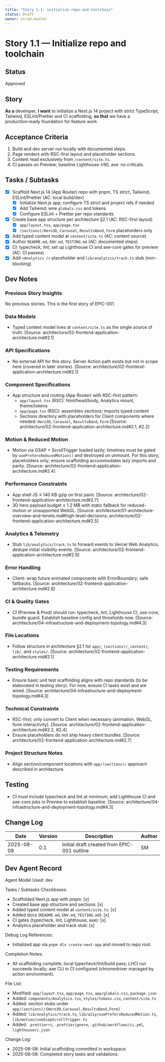 ```yaml
---
title: "Story 1.1: initialize-repo-and-toolchain"
status: Draft
owner: scrum-master
---
```


# Story 1.1 — Initialize repo and toolchain

## Status

Approved

## Story

**As a** developer,
**I want** to initialize a Next.js 14 project with strict TypeScript, Tailwind, ESLint/Prettier and CI scaffolding,
**so that** we have a production‑ready foundation for feature work.

## Acceptance Criteria

1. Build and dev server run locally with documented steps.
2. Page renders with RSC-first layout and placeholder sections.
3. Content read exclusively from `/content/site.ts`.
4. CI passes on Preview; baseline Lighthouse ≥90, axe: no criticals.

## Tasks / Subtasks

- [x] Scaffold Next.js 14 (App Router) repo with pnpm, TS strict, Tailwind, ESLint/Prettier (AC: local build/dev)
  - [x] Initialize Next.js app; configure TS strict and project refs if needed
  - [x] Add Tailwind; wire `globals.css` and tokens
  - [x] Configure ESLint + Prettier per repo standards
- [x] Create base app structure per architecture §2.1 (AC: RSC-first layout)
  - [x] `app/layout.tsx`, `app/page.tsx`
  - [x] `(sections)/Hero3D`, `Carousel`, `ResultsBand`, `Form` placeholders only
- [x] Add typed content model at `content/site.ts` (AC: content source)
- [x] Author `README.md`, `ENV.md`, `TESTING.md` (AC: documented steps)
- [x] CI: typecheck, lint; set up Lighthouse CI and axe-core gates for preview (AC: CI passes)
- [x] Add `<Analytics />` placeholder and `lib/analytics/track.ts` stub (non-blocking)

## Dev Notes

### Previous Story Insights

No previous stories. This is the first story of EPIC-001.

### Data Models

- Typed content model lives at `content/site.ts` as the single source of truth. [Source: architecture/02-frontend-application-architecture.md#2.1]

### API Specifications

- No external API for this story. Server Action path exists but not in scope here (covered in later stories). [Source: architecture/02-frontend-application-architecture.md#2.1]

### Component Specifications

- App structure and routing (App Router) with RSC-first pattern:
  - `app/layout.tsx` (RSC): html/head/body, Analytics mount, theme/tokens
  - `app/page.tsx` (RSC): assembles sections; imports typed content
  - Sections directory with placeholders for Client components where needed: `Hero3D`, `Carousel`, `ResultsBand`, `Form`
    [Source: architecture/02-frontend-application-architecture.md#2.1, #2.2]

### Motion & Reduced Motion

- Motion via GSAP + ScrollTrigger loaded lazily; timelines must be gated by `usePrefersReducedMotion()` and destroyed on unmount. For this story, placeholders only; ensure scaffolding accommodates lazy imports and parity. [Source: architecture/02-frontend-application-architecture.md#2.4]

### Performance Constraints

- App shell JS ≤ 140 KB gzip on first paint. [Source: architecture/02-frontend-application-architecture.md#2.7]
- 3D hero payload budget ≤ 1.2 MB with static fallback for reduced-motion or unsupported WebGL. [Source: architecture/01-architecture-overview-and-tenets.md#high-level-decisions; architecture/02-frontend-application-architecture.md#2.5]

### Analytics & Telemetry

- Stub `lib/analytics/track.ts` to forward events to Vercel Web Analytics; dedupe initial visibility events. [Source: architecture/02-frontend-application-architecture.md#2.9]

### Error Handling

- Client: wrap future animated components with ErrorBoundary; safe fallbacks. [Source: architecture/02-frontend-application-architecture.md#2.8]

### CI & Quality Gates

- CI (Preview & Prod) should run: typecheck, lint, Lighthouse CI, axe-core, bundle guard. Establish baseline config and thresholds now. [Source: architecture/04-infrastructure-and-deployment-topology.md#4.3]

### File Locations

- Follow structure in architecture §2.1 for `app/`, `(sections)/`, `content/`, `lib/`, and `styles/`. [Source: architecture/02-frontend-application-architecture.md#2.1]

### Testing Requirements

- Ensure basic unit test scaffolding aligns with repo standards (to be elaborated in testing story). For now, ensure CI tasks exist and are wired. [Source: architecture/04-infrastructure-and-deployment-topology.md#4.3]

### Technical Constraints

- RSC-first; only convert to Client when necessary (animation, WebGL, form interactivity). [Source: architecture/02-frontend-application-architecture.md#2.2, #2.4]
- Ensure placeholders do not ship heavy client bundles. [Source: architecture/02-frontend-application-architecture.md#2.7]

### Project Structure Notes

- Align section/component locations with `app/(sections)/` approach described in architecture.

## Testing

- CI must include typecheck and lint at minimum; add Lighthouse CI and axe-core jobs in Preview to establish baseline. [Source: architecture/04-infrastructure-and-deployment-topology.md#4.3]

## Change Log

| Date       | Version | Description                                 | Author |
| ---------- | ------- | ------------------------------------------- | ------ |
| 2025-08-08 | 0.1     | Initial draft created from EPIC-001 outline | SM     |

## Dev Agent Record

Agent Model Used: dev

Tasks / Subtasks Checkboxes:

- Scaffolded Next.js app with pnpm: [x]
- Created base app structure and sections: [x]
- Added typed content model at `content/site.ts`: [x]
- Added docs (`README.md`, `ENV.md`, `TESTING.md`): [x]
- CI gates (typecheck, lint, Lighthouse, axe): [x]
- Analytics placeholder and track stub: [x]

Debug Log References:

- Initialized app via `pnpm dlx create-next-app` and moved to repo root.

Completion Notes:

- All scaffolding complete; local typecheck/lint/build pass; LHCI run succeeds locally; axe CLI in CI configured (chromedriver managed by action environment).

File List:

- Modified: `app/layout.tsx`, `app/page.tsx`, `app/globals.css`, `package.json`
- Added: `components/Analytics.tsx`, `styles/tokens.css`, `content/site.ts`
- Added: section stubs under `app/(sections)/{Hero3D,Carousel,ResultsBand,Form}`
- Added: `lib/analytics/track.ts`, `lib/a11y/usePrefersReducedMotion.ts`, `lib/motion/useGsapScrollTrigger.ts`
- Added: `.prettierrc`, `.prettierignore`, `.github/workflows/ci.yml`, `lighthouserc.json`

Change Log:

- 2025-08-08: Initial scaffolding committed in workspace.
- 2025-08-08: Completed story tasks and validations.
